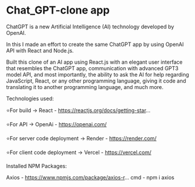 # Chat_GPT-clone app

ChatGPT is a new Artificial Intelligence (AI) technology developed by OpenAI.

In this I made an effort to create the same ChatGPT app by using OpenAI API with React and Node.js.

Built this clone of an AI app using React.js with an elegant user interface that resembles the
ChatGPT app, communication with advanced GPT3 model API, and most importantly, the ability
to ask the AI for help regarding JavaScript, React, or any other programming language, giving it
code and translating it to another programming language, and much more.

Technologies used: 

⭐For build ->  React - https://reactjs.org/docs/getting-star...

⭐For API -> OpenAi - https://openai.com/

⭐For server code deployment -> Render - https://render.com/

⭐For client code deployment -> Vercel - https://vercel.com/

Installed NPM Packages:

Axios - https://www.npmjs.com/package/axios-r...
cmd - npm i axios
